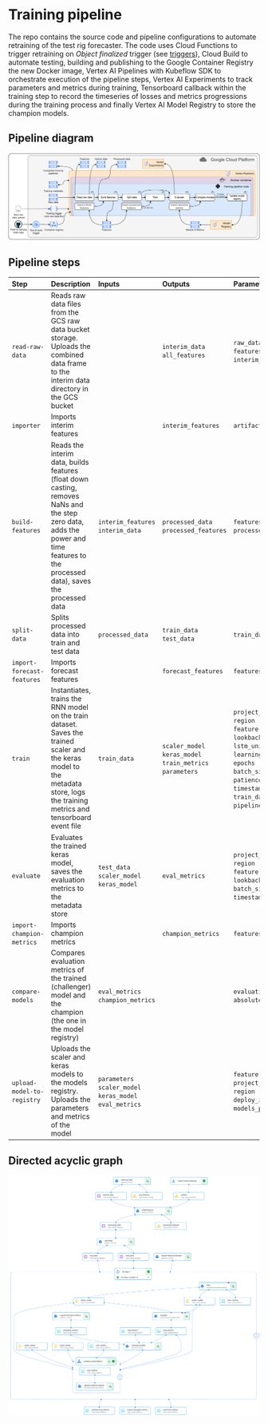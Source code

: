 # Training pipeline

The repo contains the source code and pipeline configurations to automate retraining of the test rig forecaster. The code uses Cloud Functions to trigger retraining on *Object finalized* trigger (see [triggers](https://cloud.google.com/functions/docs/calling/storage)), Cloud Build to automate testing, building and publishing to the Google Container Registry the new Docker image, Vertex AI Pipelines with Kubeflow SDK to orchestrate execution of the pipeline steps, Vertex AI Experiments to track parameters and metrics during training, Tensorboard callback within the training step to record the timeseries of losses and metrics progressions during the training process and finally Vertex AI Model Registry to store the champion models.

## Pipeline diagram

![Training pipeline](https://github.com/ivanokhotnikov/test_rig_forecast_training/blob/master/images/training_pipeline.png?raw=true)

## Pipeline steps

|Step               |Description                                                                                                                               |Inputs     |Outputs                           |Parameters    |
|:---               |:---                                                                                                                                      |:---       |:---                              |:---          |
|`read-raw-data`    |Reads raw data files from the GCS raw data bucket storage. Uploads the combined data frame to the interim data directory in the GCS bucket|           |`interim_data`<br/>`all_features` |`raw_data_path`<br/>`features_path`<br/>`interim_data_path`|
|`importer`         |Imports interim features                                                                                                                  |           |`interim_features`                |`artifact_uri`|
|`build-features`   |Reads the interim data, builds features (float down casting, removes NaNs and the step zero data, adds the power and time features to the processed data), saves the processed data|`interim_features`<br/>`interim_data`|`processed_data`<br/>`processed_features`|`features_path`<br/>`processed_data_path`|
|`split-data`       |Splits processed data into train and test data|`processed_data`|`train_data`<br/>`test_data`|`train_data_size`|
|`import-forecast-features`|Imports forecast features| |`forecast_features`|`features_path` |
|`train`            |Instantiates, trains the RNN model on the train dataset. Saves the trained scaler and the keras model to the metadata store, logs the training metrics and tensorboard event file|`train_data`|`scaler_model`<br/>`keras_model`<br/>`train_metrics`<br/>`parameters`|`project_id`<br/>`region`<br/>`feature`<br/>`lookback`<br/>`lstm_units`<br/>`learning_rate`<br/>`epochs`<br/>`batch_size`<br/>`patience`<br/>`timestamp`<br/>`train_data_size`<br/>`pipelines_path`|
|`evaluate`         |Evaluates the trained keras model, saves the evaluation metrics to the metadata store|`test_data`<br/>`scaler_model`<br/>`keras_model`<br/>|`eval_metrics`<br/>|`project_id`<br/>`region`<br/>`feature`<br/>`lookback`<br/>`batch_size`<br/>`timestamp`|
|`import-champion-metrics`|Imports champion metrics| |`champion_metrics`|`features_path`|
|`compare-models`   |Compares evaluation metrics of the trained (challenger) model and the champion (the one in the model registry)|`eval_metrics`<br/>`champion_metrics`||`evaluation_metric`<br/>`absolute_difference`|
|`upload-model-to-registry`|Uploads the scaler and keras models to the models registry. Uploads the parameters and metrics of the model|`parameters`<br/>`scaler_model`<br/>`keras_model`<br/>`eval_metrics`||`feature`<br/>`project_id`<br/>`region`<br/>`deploy_image`<br/>`models_path`|

## Directed acyclic graph

![Training pipeline's DAG](https://github.com/ivanokhotnikov/test_rig_forecast_training/blob/master/images/training_dag.png?raw=true)